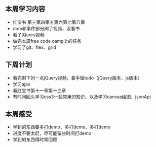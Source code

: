 ## 本周学习内容
- 红宝书 第三第四第五第六第七第八章
- dom和事件部分刷了视频，没看书
- 看了jQuery视频
- 做完本周free code camp上的任务
- 学习了git、flex、grid
## 下周计划
- 看完剩下的一点jQuery视频，着手做todo（jQuery版本、js版本）
- 学习ajax
- 看红宝书第十一章第十三章
- 有时间回头学习css3一些常用的知识、以及学习canvas绘图、jsonApi
## 本周感受
- 学到的东西要多打demo、多打demo、多打demo
- 进度不要太赶，尽可能留些时间打demo
- 学到的东西得时常回顾
